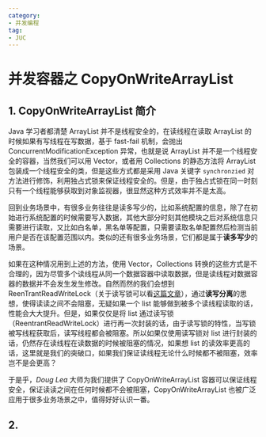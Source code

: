 ```yaml
---
category: 
- 并发编程
tag: 
- JUC
---
```


# 并发容器之 CopyOnWriteArrayList

<!-- more -->

## 1. CopyOnWriteArrayList 简介

Java 学习者都清楚 ArrayList 并不是线程安全的，在读线程在读取 ArrayList 的时候如果有写线程在写数据，基于 fast-fail 机制，会抛出 ConcurrentModificationException 异常，也就是说 ArrayList 并不是一个线程安全的容器，当然我们可以用 Vector，或者用 Collections 的静态方法将 ArrayList 包装成一个线程安全的类，但是这些方式都是采用 Java 关键字 `synchronzied` 对方法进行修饰，利用独占式锁来保证线程安全的。但是，由于独占式锁在同一时刻只有一个线程能够获取到对象监视器，很显然这种方式效率并不是太高。

回到业务场景中，有很多业务往往是读多写少的，比如系统配置的信息，除了在初始进行系统配置的时候需要写入数据，其他大部分时刻其他模块之后对系统信息只需要进行读取，又比如白名单，黑名单等配置，只需要读取名单配置然后检测当前用户是否在该配置范围以内。类似的还有很多业务场景，它们都是属于**读多写少**的场景。

如果在这种情况用到上述的方法，使用 Vector，Collections 转换的这些方式是不合理的，因为尽管多个读线程从同一个数据容器中读取数据，但是读线程对数据容器的数据并不会发生发生修改。自然而然的我们会想到 ReenTrantReadWriteLock（关于读写锁可以看[这篇文章](./11.%20深入理解读写锁ReentrantReadWriteLock.md)），通过**读写分离**的思想，使得读读之间不会阻塞，无疑如果一个 list 能够做到被多个读线程读取的话，性能会大大提升。但是，如果仅仅是将 list 通过读写锁（ReentrantReadWriteLock）进行再一次封装的话，由于读写锁的特性，当写锁被写线程获取后，读写线程都会被阻塞。所以如果仅使用读写锁对 list 进行封装的话，仍然存在读线程在读数据的时候被阻塞的情况，如果想 list 的读效率更高的话，这里就是我们的突破口，如果我们保证读线程无论什么时候都不被阻塞，效率岂不是会更高？

于是乎，$Doug \ Lea$ 大师为我们提供了 CopyOnWriteArrayList 容器可以保证线程安全，保证读读之间在任何时候都不会被阻塞，CopyOnWriteArrayList 也被广泛应用于很多业务场景之中，值得好好认识一番。

## 2. 